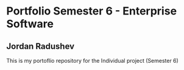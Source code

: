 # Portfolio Semester 6 - Enterprise Software
## Jordan Radushev


This is my portoflio repository for the Individual project (Semester 6)